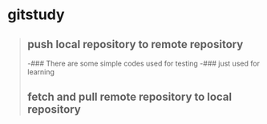 # gitstudy
>## push local repository to remote repository
>-### There are some simple codes used for testing
>-### just used for learning
>## fetch and pull remote repository to local repository
